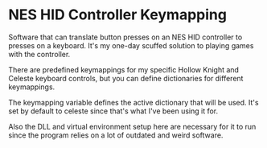 # NES HID Controller Keymapping

Software that can translate button presses on an NES HID controller to presses on a keyboard. It's my one-day scuffed solution to playing games with the controller.

There are predefined keymappings for my specific Hollow Knight and Celeste keyboard controls, but you can define dictionaries for different keymappings.

The keymapping variable defines the active dictionary that will be used. It's set by default to celeste since that's what I've been using it for. 

Also the DLL and virtual environment setup here are necessary for it to run since the program relies on a lot of outdated and weird software.
